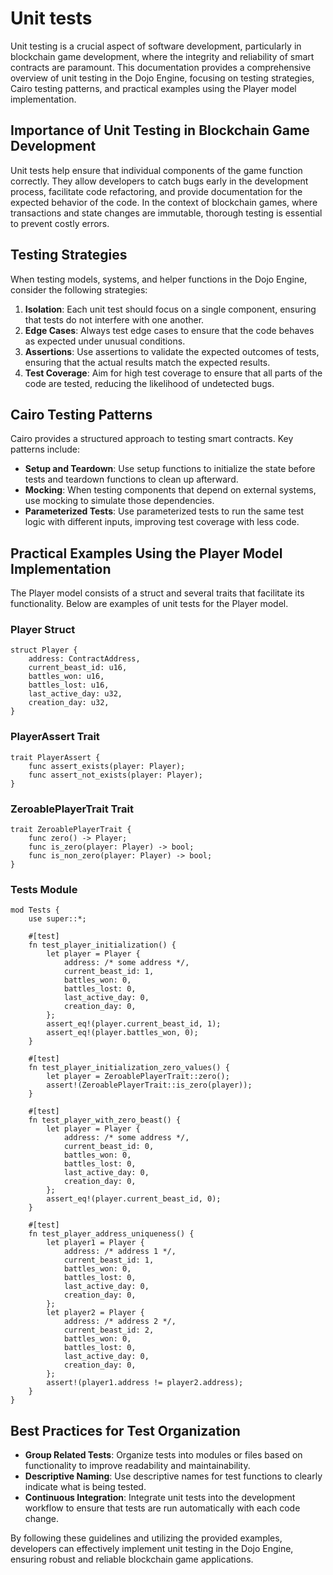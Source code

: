 # Unit tests

Unit testing is a crucial aspect of software development, particularly in blockchain game development, where the integrity and reliability of smart contracts are paramount. This documentation provides a comprehensive overview of unit testing in the Dojo Engine, focusing on testing strategies, Cairo testing patterns, and practical examples using the Player model implementation.

## Importance of Unit Testing in Blockchain Game Development

Unit tests help ensure that individual components of the game function correctly. They allow developers to catch bugs early in the development process, facilitate code refactoring, and provide documentation for the expected behavior of the code. In the context of blockchain games, where transactions and state changes are immutable, thorough testing is essential to prevent costly errors.

## Testing Strategies

When testing models, systems, and helper functions in the Dojo Engine, consider the following strategies:

1. **Isolation**: Each unit test should focus on a single component, ensuring that tests do not interfere with one another.
2. **Edge Cases**: Always test edge cases to ensure that the code behaves as expected under unusual conditions.
3. **Assertions**: Use assertions to validate the expected outcomes of tests, ensuring that the actual results match the expected results.
4. **Test Coverage**: Aim for high test coverage to ensure that all parts of the code are tested, reducing the likelihood of undetected bugs.

## Cairo Testing Patterns

Cairo provides a structured approach to testing smart contracts. Key patterns include:

- **Setup and Teardown**: Use setup functions to initialize the state before tests and teardown functions to clean up afterward.
- **Mocking**: When testing components that depend on external systems, use mocking to simulate those dependencies.
- **Parameterized Tests**: Use parameterized tests to run the same test logic with different inputs, improving test coverage with less code.

## Practical Examples Using the Player Model Implementation

The Player model consists of a struct and several traits that facilitate its functionality. Below are examples of unit tests for the Player model.

### Player Struct

```cairo
struct Player {
    address: ContractAddress,
    current_beast_id: u16,
    battles_won: u16,
    battles_lost: u16,
    last_active_day: u32,
    creation_day: u32,
}
```

### PlayerAssert Trait

```cairo
trait PlayerAssert {
    func assert_exists(player: Player);
    func assert_not_exists(player: Player);
}
```

### ZeroablePlayerTrait Trait

```cairo
trait ZeroablePlayerTrait {
    func zero() -> Player;
    func is_zero(player: Player) -> bool;
    func is_non_zero(player: Player) -> bool;
}
```

### Tests Module

```cairo
mod Tests {
    use super::*;

    #[test]
    fn test_player_initialization() {
        let player = Player {
            address: /* some address */,
            current_beast_id: 1,
            battles_won: 0,
            battles_lost: 0,
            last_active_day: 0,
            creation_day: 0,
        };
        assert_eq!(player.current_beast_id, 1);
        assert_eq!(player.battles_won, 0);
    }

    #[test]
    fn test_player_initialization_zero_values() {
        let player = ZeroablePlayerTrait::zero();
        assert!(ZeroablePlayerTrait::is_zero(player));
    }

    #[test]
    fn test_player_with_zero_beast() {
        let player = Player {
            address: /* some address */,
            current_beast_id: 0,
            battles_won: 0,
            battles_lost: 0,
            last_active_day: 0,
            creation_day: 0,
        };
        assert_eq!(player.current_beast_id, 0);
    }

    #[test]
    fn test_player_address_uniqueness() {
        let player1 = Player {
            address: /* address 1 */,
            current_beast_id: 1,
            battles_won: 0,
            battles_lost: 0,
            last_active_day: 0,
            creation_day: 0,
        };
        let player2 = Player {
            address: /* address 2 */,
            current_beast_id: 2,
            battles_won: 0,
            battles_lost: 0,
            last_active_day: 0,
            creation_day: 0,
        };
        assert!(player1.address != player2.address);
    }
}
```

## Best Practices for Test Organization

- **Group Related Tests**: Organize tests into modules or files based on functionality to improve readability and maintainability.
- **Descriptive Naming**: Use descriptive names for test functions to clearly indicate what is being tested.
- **Continuous Integration**: Integrate unit tests into the development workflow to ensure that tests are run automatically with each code change.

By following these guidelines and utilizing the provided examples, developers can effectively implement unit testing in the Dojo Engine, ensuring robust and reliable blockchain game applications.
